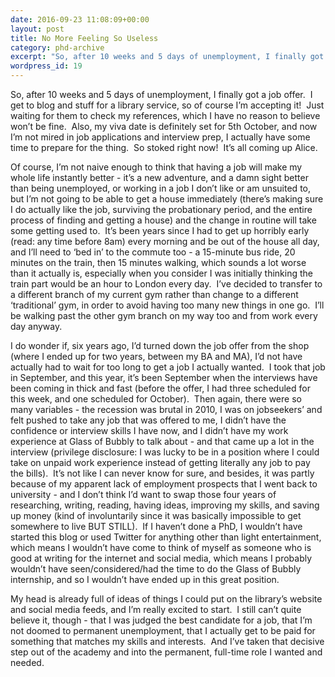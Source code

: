 ```yaml
---
date: 2016-09-23 11:08:09+00:00
layout: post
title: No More Feeling So Useless
category: phd-archive
excerpt: "So, after 10 weeks and 5 days of unemployment, I finally got a job offer."
wordpress_id: 19
---
```


So, after 10 weeks and 5 days of unemployment, I finally got a job offer.  I get to blog and stuff for a library service, so of course I’m accepting it!  Just waiting for them to check my references, which I have no reason to believe won’t be fine.  Also, my viva date is definitely set for 5th October, and now I’m not mired in job applications and interview prep, I actually have some time to prepare for the thing.  So stoked right now!  It’s all coming up Alice.

Of course, I’m not naive enough to think that having a job will make my whole life instantly better - it’s a new adventure, and a damn sight better than being unemployed, or working in a job I don’t like or am unsuited to, but I’m not going to be able to get a house immediately (there’s making sure I do actually like the job, surviving the probationary period, and the entire process of finding and getting a house) and the change in routine will take some getting used to.  It’s been years since I had to get up horribly early (read: any time before 8am) every morning and be out of the house all day, and I’ll need to ‘bed in’ to the commute too - a 15-minute bus ride, 20 minutes on the train, then 15 minutes walking, which sounds a lot worse than it actually is, especially when you consider I was initially thinking the train part would be an hour to London every day.  I’ve decided to transfer to a different branch of my current gym rather than change to a different ‘traditional’ gym, in order to avoid having too many new things in one go.  I’ll be walking past the other gym branch on my way too and from work every day anyway.

I do wonder if, six years ago, I’d turned down the job offer from the shop (where I ended up for two years, between my BA and MA), I’d not have actually had to wait for too long to get a job I actually wanted.  I took that job in September, and this year, it’s been September when the interviews have been coming in thick and fast (before the offer, I had three scheduled for this week, and one scheduled for October).  Then again, there were so many variables - the recession was brutal in 2010, I was on jobseekers’ and felt pushed to take any job that was offered to me, I didn’t have the confidence or interview skills I have now, and I didn’t have my work experience at Glass of Bubbly to talk about - and that came up a lot in the interview (privilege disclosure: I was lucky to be in a position where I could take on unpaid work experience instead of getting literally any job to pay the bills).  It’s not like I can never know for sure, and besides, it was partly because of my apparent lack of employment prospects that I went back to university - and I don’t think I’d want to swap those four years of researching, writing, reading, having ideas, improving my skills, and saving up money (kind of involuntarily since it was basically impossible to get somewhere to live BUT STILL).  If I haven’t done a PhD, I wouldn’t have started this blog or used Twitter for anything other than light entertainment, which means I wouldn’t have come to think of myself as someone who is good at writing for the internet and social media, which means I probably wouldn’t have seen/considered/had the time to do the Glass of Bubbly internship, and so I wouldn’t have ended up in this great position.

My head is already full of ideas of things I could put on the library’s website and social media feeds, and I’m really excited to start.  I still can’t quite believe it, though - that I was judged the best candidate for a job, that I’m not doomed to permanent unemployment, that I actually get to be paid for something that matches my skills and interests.  And I’ve taken that decisive step out of the academy and into the permanent, full-time role I wanted and needed.
